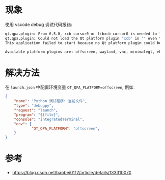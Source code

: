 # 现象

使用 vscode debug 调试代码报错:

```bash
qt.qpa.plugin: From 6.5.0, xcb-cursor0 or libxcb-cursor0 is needed to load the Qt xcb platform plugin.
qt.qpa.plugin: Could not load the Qt platform plugin "xcb" in "" even though it was found.
This application failed to start because no Qt platform plugin could be initialized. Reinstalling the application may fix this problem.

Available platform plugins are: offscreen, wayland, vnc, minimalegl, vkkhrdisplay, xcb, linuxfb, eglfs, minimal, wayland-egl.
```

# 解决方法

在 `launch.json` 中配置环境变量 `QT_QPA_PLATFORM=offscreen`, 例如:

```json
{
	"name": "Python 调试程序: 当前文件",
    "type": "debugpy",
    "request": "launch",
    "program": "${file}",
    "console": "integratedTerminal",
    "env": {
            "QT_QPA_PLATFORM": "offscreen",
    }
}
```

# 参考
- <https://blog.csdn.net/baobei0112/article/details/133310070>